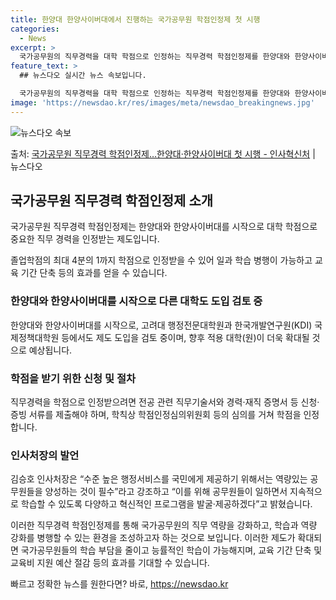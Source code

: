 ```yaml
---
title: 한양대 한양사이버대에서 진행하는 국가공무원 학점인정제 첫 시행
categories:
  - News
excerpt: >
  국가공무원의 직무경력을 대학 학점으로 인정하는 직무경력 학점인정제를 한양대와 한양사이버대가 올해 처음으로 시…
feature_text: >
  ## 뉴스다오 실시간 뉴스 속보입니다.

  국가공무원의 직무경력을 대학 학점으로 인정하는 직무경력 학점인정제를 한양대와 한양사이버대가 올해 처음으로 시…
image: 'https://newsdao.kr/res/images/meta/newsdao_breakingnews.jpg'
---
```


![뉴스다오 속보](https://newsdao.kr/res/images/meta/newsdao_breakingnews.jpg)

<p>출처: <a href="https://newsdao.kr/2992" rel="dofollow">국가공무원 직무경력  학점인정제…한양대·한양사이버대 첫 시행 - 인사혁신처</a> | 뉴스다오</p>

<h2 data-ke-size="size26">국가공무원 직무경력 학점인정제 소개</h2>
국가공무원 직무경력 학점인정제는 한양대와 한양사이버대를 시작으로 대학 학점으로 중요한 직무 경력을 인정받는 제도입니다.

<p data-ke-size="size16">졸업학점의 최대 4분의 1까지 학점으로 인정받을 수 있어 일과 학습 병행이 가능하고 교육 기간 단축 등의 효과를 얻을 수 있습니다.</p>

<h3><b>한양대와 한양사이버대를 시작으로 다른 대학도 도입 검토 중</b></h3>
한양대와 한양사이버대를 시작으로, 고려대 행정전문대학원과 한국개발연구원(KDI) 국제정책대학원 등에서도 제도 도입을 검토 중이며, 향후 적용 대학(원)이 더욱 확대될 것으로 예상됩니다.

<h3><b>학점을 받기 위한 신청 및 절차</b></h3>
직무경력을 학점으로 인정받으려면 전공 관련 직무기술서와 경력·재직 증명서 등 신청·증빙 서류를 제출해야 하며, 학칙상 학점인정심의위원회 등의 심의를 거쳐 학점을 인정합니다.

<h3><b>인사처장의 발언</b></h3>
김승호 인사처장은 “수준 높은 행정서비스를 국민에게 제공하기 위해서는 역량있는 공무원들을 양성하는 것이 필수”라고 강조하고 “이를 위해 공무원들이 일하면서 지속적으로 학습할 수 있도록 다양하고 혁신적인 프로그램을 발굴·제공하겠다”고 밝혔습니다.

이러한 직무경력 학점인정제를 통해 국가공무원의 직무 역량을 강화하고, 학습과 역량 강화를 병행할 수 있는 환경을 조성하고자 하는 것으로 보입니다. 이러한 제도가 확대되면 국가공무원들의 학습 부담을 줄이고 능률적인 학습이 가능해지며, 교육 기간 단축 및 교육비 지원 예산 절감 등의 효과를 기대할 수 있습니다. 

빠르고 정확한 뉴스를 원한다면? 바로, <a href="https://newsdao.kr" rel="dofollow">https://newsdao.kr</a>


    
